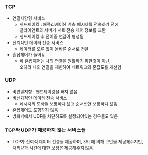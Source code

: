 ### TCP

- 연결지향형 서비스
	- 핸드셰이킹 : 애플리케이션 계층 메시지를 전송하기 전에<br>클라이언트와 서버가 서로 전송 제어 정보를 교환
	- 핸드셰이킹 후 전이중 연결이 형성됨
- 신뢰적인 데이터 전송 서비스
	- 데이터를 오류 없이 올바른 순서로 전달
- 혼잡제어가 들어감
	- 이 혼잡제어는 나의 연결을 원할하기 위한것이 아닌,<br>오히려 나의 연결을 제한하여 네트워크의 혼잡도를 개선함


###  UDP

- 비연결지향 : 핸드셰이킹을 하지 않음
- 비신뢰적인 데이터 전송 서비스
	- 메시지의 도착을 보장하지 않고 순서또한 보장하지 않음
- 혼잡제어도 포함하지 않음
- 방화벽에서 UDP를 차단하도록 설정되어있는 경우들도 있음


### TCP와 UDP가 제공하지 않는 서비스들
 
- TCP가 신뢰적 데이터 전송을 제공하며, SSL에 의해 보안을 제공해주지만,<br>처리량과 시간에 대한 보장은 제공해주지 않음